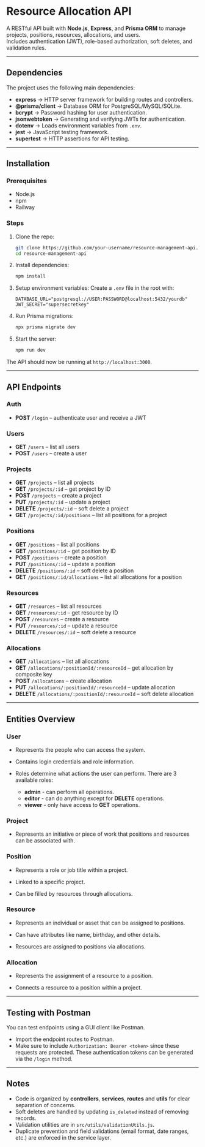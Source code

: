 # Resource Allocation API

A RESTful API built with **Node.js**, **Express**, and **Prisma ORM** to manage projects, positions, resources, allocations, and users.  
Includes authentication (JWT), role-based authorization, soft deletes, and validation rules.

---

## Dependencies

The project uses the following main dependencies:

- **express** → HTTP server framework for building routes and controllers.
- **@prisma/client** → Database ORM for PostgreSQL/MySQL/SQLite.
- **bcrypt** → Password hashing for user authentication.
- **jsonwebtoken** → Generating and verifying JWTs for authentication.
- **dotenv** → Loads environment variables from `.env`.
- **jest** → JavaScript testing framework.
- **supertest** → HTTP assertions for API testing.

---

## Installation

### Prerequisites
- Node.js
- npm
- Railway

### Steps
1. Clone the repo:
   ```bash
   git clone https://github.com/your-username/resource-management-api.git
   cd resource-management-api
   ```

2. Install dependencies:
   ```bash
   npm install
   ```

3. Setup environment variables:
   Create a `.env` file in the root with:
   ```env
   DATABASE_URL="postgresql://USER:PASSWORD@localhost:5432/yourdb"
   JWT_SECRET="supersecretkey"
   ```

4. Run Prisma migrations:
   ```bash
   npx prisma migrate dev
   ```

5. Start the server:
   ```bash
   npm run dev
   ```

The API should now be running at `http://localhost:3000`.

---

## API Endpoints

### Auth
- **POST** `/login` – authenticate user and receive a JWT

### Users
- **GET** `/users` – list all users
- **POST** `/users` – create a user

### Projects
- **GET** `/projects` – list all projects
- **GET** `/projects/:id` – get project by ID
- **POST** `/projects` – create a project
- **PUT** `/projects/:id` – update a project
- **DELETE** `/projects/:id` – soft delete a project
- **GET** `/projects/:id/positions` – list all positions for a project

### Positions
- **GET** `/positions` – list all positions
- **GET** `/positions/:id` – get position by ID
- **POST** `/positions` – create a position
- **PUT** `/positions/:id` – update a position
- **DELETE** `/positions/:id` – soft delete a position
- **GET** `/positions/:id/allocations` – list all allocations for a position

### Resources
- **GET** `/resources` – list all resources
- **GET** `/resources/:id` – get resource by ID
- **POST** `/resources` – create a resource
- **PUT** `/resources/:id` – update a resource
- **DELETE** `/resources/:id` – soft delete a resource

### Allocations
- **GET** `/allocations` – list all allocations
- **GET** `/allocations/:positionId/:resourceId` – get allocation by composite key
- **POST** `/allocations` – create allocation
- **PUT** `/allocations/:positionId/:resourceId` – update allocation
- **DELETE** `/allocations/:positionId/:resourceId` – soft delete allocation

---

## Entities Overview

### User

- Represents the people who can access the system.

- Contains login credentials and role information.

- Roles determine what actions the user can perform. There are 3 available roles:
  -  **admin** - can perform all operations.
  -  **editor** - can do anything except for **DELETE** operations.
  -  **viewer** - only have access to **GET** operations.

### Project

- Represents an initiative or piece of work that positions and resources can be associated with.

### Position

- Represents a role or job title within a project.

- Linked to a specific project.

- Can be filled by resources through allocations.

### Resource

- Represents an individual or asset that can be assigned to positions.

- Can have attributes like name, birthday, and other details.

- Resources are assigned to positions via allocations.

### Allocation

- Represents the assignment of a resource to a position.

- Connects a resource to a position within a project.

---

## Testing with Postman

You can test endpoints using a GUI client like Postman. 
- Import the endpoint routes to Postman.
- Make sure to include `Authorization: Bearer <token>` since these requests are protected. These authentication tokens can be generated via the `/login` method.

---

## Notes

- Code is organized by **controllers**, **services**, **routes** and **utils** for clear separation of concerns.
- Soft deletes are handled by updating `is_deleted` instead of removing records.
- Validation utilities are in `src/utils/validationUtils.js`.
- Duplicate prevention and field validations (email format, date ranges, etc.) are enforced in the service layer.
